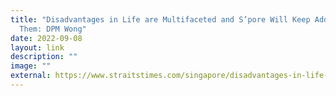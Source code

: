 ```yaml
---
title: "Disadvantages in Life are Multifaceted and S’pore Will Keep Addressing
  Them: DPM Wong"
date: 2022-09-08
layout: link
description: ""
image: ""
external: https://www.straitstimes.com/singapore/disadvantages-in-life-are-multi-faceted-and-spore-will-keep-addressing-them-dpm-wong
---
```

